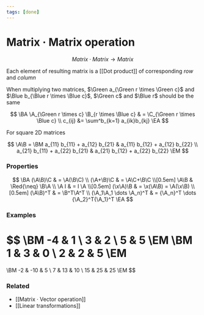 ```yaml
---
tags: [done]
---
```


# Matrix · Matrix operation

$$
	Matrix \cdot Matrix \to Matrix
$$

Each element of resulting matrix is a [[Dot product]] of corresponding _row_ and _column_

When multiplying two matrices, $\Green a_{\Green r \times \Green c}$ and $\Blue b_{\Blue r \times \Blue c}$, $\Green c$ and $\Blue r$ should be the same

$$
\BA
    \A_{\Green r \times c} \B_{r \times \Blue c} & = \C_{\Green r \times \Blue c}
    \\
    c_{ij} &= \sum^b_{k=1} a_{ik}b_{kj}
\EA
$$

For square 2D matrices

$$
\A\B =
\BM
    a_{11} b_{11} + a_{12} b_{21} &
    a_{11} b_{12} + a_{12} b_{22} \\
    a_{21} b_{11} + a_{22} b_{21} &
    a_{21} b_{12} + a_{22} b_{22}
\EM
$$

### Properties

$$
\BA
  (\A\B)\C & = \A(\B\C) \\
  (\A+\B)\C & = \A\C+\B\C \\[0.5em]
  \A\B & \Red{\neq} \B\A \\
  \A I & = I \A \\[0.5em]
  (\x\A)\B & = \x(\A\B)  = \A(\x\B) \\[0.5em]
  (\A\B)^T & = \B^T\A^T \\
  (\A_1\A_1 \dots \A_n)^T & = {\A_n}^T \dots {\A_2}^T{\A_1}^T
\EA
$$

### Examples

$$
\BM -4 & 1 \\ 3 & 2 \\ 5 & 5 \EM
\BM 1 & 3 & 0 \\ 2 & 2 & 5 \EM
 =
\BM -2 & -10 & 5 \\ 7 & 13 & 10 \\ 15 & 25 & 25 \EM
$$

<!--
```latex matrix_multiplication
\documentclass[margin=1pt]{standalone}

\usepackage{tikz}

\begin{document}
\begin{tikzpicture}[every node/.style = {font=\large}]
    \draw (0, 0) grid (3, 3);
    \draw [shift={(0, 0.2)}] (0, 3) grid (3, 5);
    \draw [shift={(-0.2, 0)}] (-2, 0) grid (0, 3);
    \node at (-1.7, 2.5) {$-4$};
    \node at (-0.7, 2.5) {$1$};
    \node at (-1.7, 1.5) {$3$};
    \node at (-0.7, 1.5) {$2$};
    \node at (-1.7, 0.5) {$5$};
    \node at (-0.7, 0.5) {$5$};
    \node at (0.5, 4.7) {$1$};
    \node at (1.5, 4.7) {$3$};
    \node at (2.5, 4.7) {$0$};
    \node at (0.5, 3.7) {$2$};
    \node at (1.5, 3.7) {$2$};
    \node at (2.5, 3.7) {$5$};
	\node at (0.5, 2.5) {$-2$};
	\node at (1.5, 2.5) {$-10$};
	\node at (2.5, 2.5) {$5$};
	\node at (0.5, 1.5) {$7$};
	\node at (1.5, 1.5) {$13$};
	\node at (2.5, 1.5) {$10$};
	\node at (0.5, 0.5) {$15$};
	\node at (1.5, 0.5) {$25$};
	\node at (2.5, 0.5) {$25$};
    \node at (-2.2, 1.5) [left] {$a_{3 \times 2}$};
    \node at (1.5, 5.2) [above] {$b_{2 \times 3}$};
    \node at (3, 1.5) [right] {$K_{3 \times 3}$};
    \node at (-1.2, 4.2) {\huge$\times$};
\end{tikzpicture}
\end{document}
```
-->

### Related

- [[Matrix · Vector operation]]
- [[Linear transformations]]
